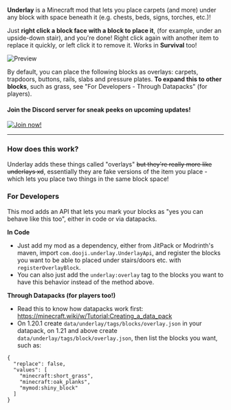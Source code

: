 **Underlay** is a Minecraft mod that lets you place carpets (and more) under any block with space beneath it (e.g. chests, beds, signs, torches, etc.)!

Just **right click a block face with a block to place it**, (for example, under an upside-down stair), and you're done! Right click again with another item to replace it quickly, or left click it to remove it. Works in **Survival** too!

![Preview](https://i.postimg.cc/50nR26v0/ezgif-1478728b20dbf1.gif)

By default, you can place the following blocks as overlays: carpets, trapdoors, buttons, rails, slabs and pressure plates. **To expand this to other blocks**, such as grass, see "For Developers - Through Datapacks" (for players).

#### Join the Discord server for sneak peeks on upcoming updates!
[![Join now!](https://img.shields.io/badge/Join%20now-Discord-7289DA?logo=discord&logoColor=white&style=plastic)](https://discord.gg/UPmnyM9YcY)

---

### How does this work?
Underlay adds these things called "overlays" ~~but they're really more like underlays xd~~, essentially they are fake versions of the item you place - which lets you place two things in the same block space!

### For Developers
This mod adds an API that lets you mark your blocks as "yes you can behave like this too", either in code or via datapacks.

**In Code**

- Just add my mod as a dependency, either from JitPack or Modrinth's maven, import `com.dooji.underlay.UnderlayApi`, and register the blocks you want to be able to placed under stairs/doors etc. with `registerOverlayBlock`.
- You can also just add the `underlay:overlay` tag to the blocks you want to have this behavior instead of the method above.

**Through Datapacks (for players too!)**

- Read this to know how datapacks work first: https://minecraft.wiki/w/Tutorial:Creating_a_data_pack
- On 1.20.1 create `data/underlay/tags/blocks/overlay.json` in your datapack, on 1.21 and above create `data/underlay/tags/block/overlay.json`, then list the blocks you want, such as:
```
{
  "replace": false,
  "values": [
    "minecraft:short_grass",
    "minecraft:oak_planks",
    "mymod:shiny_block"
  ]
}
```
